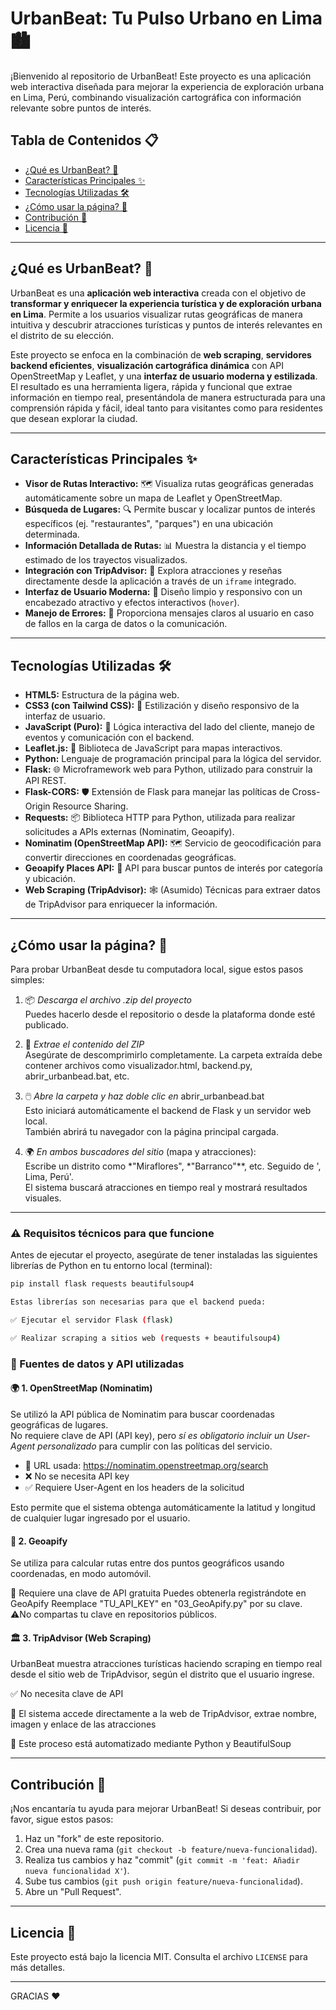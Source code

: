 # UrbanBeat: Tu Pulso Urbano en Lima 🏙️

¡Bienvenido al repositorio de UrbanBeat! Este proyecto es una aplicación web interactiva diseñada para mejorar la experiencia de exploración urbana en Lima, Perú, combinando visualización cartográfica con información relevante sobre puntos de interés.

## Tabla de Contenidos 📋

* [¿Qué es UrbanBeat? 🤔](#qué-es-urbanbeat)
* [Características Principales ✨](#características-principales)
* [Tecnologías Utilizadas 🛠️](#tecnologías-utilizadas)
* [¿Cómo usar la página? 🧪](#cómo-usar-la-página)
* [Contribución 🤝](#contribución)
* [Licencia 📄](#licencia)

---

## ¿Qué es UrbanBeat? 🤔

UrbanBeat es una **aplicación web interactiva** creada con el objetivo de **transformar y enriquecer la experiencia turística y de exploración urbana en Lima**. Permite a los usuarios visualizar rutas geográficas de manera intuitiva y descubrir atracciones turísticas y puntos de interés relevantes en el distrito de su elección.

Este proyecto se enfoca en la combinación de **web scraping**, **servidores backend eficientes**, **visualización cartográfica dinámica** con API OpenStreetMap y Leaflet, y una **interfaz de usuario moderna y estilizada**. El resultado es una herramienta ligera, rápida y funcional que extrae información en tiempo real, presentándola de manera estructurada para una comprensión rápida y fácil, ideal tanto para visitantes como para residentes que desean explorar la ciudad.

---

## Características Principales ✨

* **Visor de Rutas Interactivo:** 🗺️ Visualiza rutas geográficas generadas automáticamente sobre un mapa de Leaflet y OpenStreetMap.
* **Búsqueda de Lugares:** 🔍 Permite buscar y localizar puntos de interés específicos (ej. "restaurantes", "parques") en una ubicación determinada.
* **Información Detallada de Rutas:** 📊 Muestra la distancia y el tiempo estimado de los trayectos visualizados.
* **Integración con TripAdvisor:** 🌟 Explora atracciones y reseñas directamente desde la aplicación a través de un `iframe` integrado.
* **Interfaz de Usuario Moderna:** 🎨 Diseño limpio y responsivo con un encabezado atractivo y efectos interactivos (`hover`).
* **Manejo de Errores:** 🚫 Proporciona mensajes claros al usuario en caso de fallos en la carga de datos o la comunicación.

---

## Tecnologías Utilizadas 🛠️

* **HTML5:** Estructura de la página web.
* **CSS3 (con Tailwind CSS):** 💅 Estilización y diseño responsivo de la interfaz de usuario.
* **JavaScript (Puro):** 🚀 Lógica interactiva del lado del cliente, manejo de eventos y comunicación con el backend.
* **Leaflet.js:** 📍 Biblioteca de JavaScript para mapas interactivos.
* **Python:** Lenguaje de programación principal para la lógica del servidor.
* **Flask:** 🌐 Microframework web para Python, utilizado para construir la API REST.
* **Flask-CORS:** 🛡️ Extensión de Flask para manejar las políticas de Cross-Origin Resource Sharing.
* **Requests:** 📦 Biblioteca HTTP para Python, utilizada para realizar solicitudes a APIs externas (Nominatim, Geoapify).
* **Nominatim (OpenStreetMap API):** 🗺️ Servicio de geocodificación para convertir direcciones en coordenadas geográficas.
* **Geoapify Places API:** 🏢 API para buscar puntos de interés por categoría y ubicación.
* **Web Scraping (TripAdvisor):** 🕸️ (Asumido) Técnicas para extraer datos de TripAdvisor para enriquecer la información.

---

##  ¿Cómo usar la página? 🧪

Para probar UrbanBeat desde tu computadora local, sigue estos pasos simples:

1. 📦 *Descarga el archivo .zip del proyecto*  
   Puedes hacerlo desde el repositorio o desde la plataforma donde esté publicado.

2. 📂 *Extrae el contenido del ZIP*  
   Asegúrate de descomprimirlo completamente. La carpeta extraída debe contener archivos como visualizador.html, backend.py, abrir_urbanbead.bat, etc.

3. 🖱️ *Abre la carpeta y haz doble clic en* abrir_urbanbead.bat  
   Esto iniciará automáticamente el backend de Flask y un servidor web local.  
   También abrirá tu navegador con la página principal cargada.

4. 🌍 *En ambos buscadores del sitio* (mapa y atracciones):  
   Escribe un distrito como *"Miraflores", *"Barranco"**, etc. Seguido de ', Lima, Perú'.  
   El sistema buscará atracciones en tiempo real y mostrará resultados visuales.

---

### ⚠️ Requisitos técnicos para que funcione

Antes de ejecutar el proyecto, asegúrate de tener instaladas las siguientes librerías de Python en tu entorno local (terminal):

```bash
pip install flask requests beautifulsoup4

Estas librerías son necesarias para que el backend pueda:

✅ Ejecutar el servidor Flask (flask)

✅ Realizar scraping a sitios web (requests + beautifulsoup4)

```

### 🔐 Fuentes de datos y API utilizadas
#### 🌍 1. OpenStreetMap (Nominatim)

Se utilizó la API pública de Nominatim para buscar coordenadas geográficas de lugares.  
No requiere clave de API (API key), pero *sí es obligatorio incluir un User-Agent personalizado* para cumplir con las políticas del servicio.

- 📡 URL usada: https://nominatim.openstreetmap.org/search
- ❌ No se necesita API key
- ✅ Requiere User-Agent en los headers de la solicitud

Esto permite que el sistema obtenga automáticamente la latitud y longitud de cualquier lugar ingresado por el usuario. 


#### 🚗 2. Geoapify
Se utiliza para calcular rutas entre dos puntos geográficos usando coordenadas, en modo automóvil.

🔑 Requiere una clave de API gratuita
Puedes obtenerla registrándote en GeoApify
Reemplace "TU_API_KEY" en "03_GeoApify.py" por su clave. ⚠️No compartas tu clave en repositorios públicos.

#### 🏛️ 3. TripAdvisor (Web Scraping)
UrbanBeat muestra atracciones turísticas haciendo scraping en tiempo real desde el sitio web de TripAdvisor, según el distrito que el usuario ingrese.

✅ No necesita clave de API

🔎 El sistema accede directamente a la web de TripAdvisor, extrae nombre, imagen y enlace de las atracciones

🧠 Este proceso está automatizado mediante Python y BeautifulSoup

---

## Contribución 🤝

¡Nos encantaría tu ayuda para mejorar UrbanBeat! Si deseas contribuir, por favor, sigue estos pasos:

1.  Haz un "fork" de este repositorio.
2.  Crea una nueva rama (`git checkout -b feature/nueva-funcionalidad`).
3.  Realiza tus cambios y haz "commit" (`git commit -m 'feat: Añadir nueva funcionalidad X'`).
4.  Sube tus cambios (`git push origin feature/nueva-funcionalidad`).
5.  Abre un "Pull Request".
---

## Licencia 📄

Este proyecto está bajo la licencia MIT. Consulta el archivo `LICENSE` para más detalles.

---

GRACIAS ❤️
